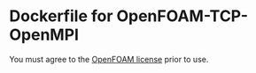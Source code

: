 # Dockerfile for OpenFOAM-TCP-OpenMPI
You must agree to the [OpenFOAM license](http://openfoam.org/licence/)
prior to use.
